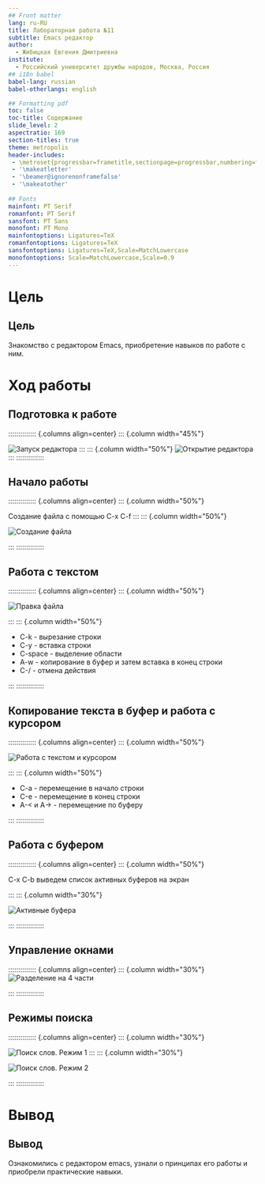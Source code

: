 ```yaml
---
## Front matter
lang: ru-RU
title: Лабораторная работа №11
subtitle: Emacs редактор
author:
  - Жибицкая Евгения Дмитриевна
institute:
  - Российский университет дружбы народов, Москва, Россия
## i18n babel
babel-lang: russian
babel-otherlangs: english

## Formatting pdf
toc: false
toc-title: Содержание
slide_level: 2
aspectratio: 169
section-titles: true
theme: metropolis
header-includes:
 - \metroset{progressbar=frametitle,sectionpage=progressbar,numbering=fraction}
 - '\makeatletter'
 - '\beamer@ignorenonframefalse'
 - '\makeatother'
 
## Fonts
mainfont: PT Serif
romanfont: PT Serif
sansfont: PT Sans
monofont: PT Mono
mainfontoptions: Ligatures=TeX
romanfontoptions: Ligatures=TeX
sansfontoptions: Ligatures=TeX,Scale=MatchLowercase
monofontoptions: Scale=MatchLowercase,Scale=0.9
---
```





# Цель

## Цель 

Знакомство с редактором Emacs, приобретение навыков по работе с ним.

# Ход работы

## Подготовка к работе

:::::::::::::: {.columns align=center}
::: {.column width="45%"}

![Запуск редактора](image/1.png)
:::
::: {.column width="50%"}
![Открытие редактора](image/2.png)
:::
::::::::::::::

## Начало работы
:::::::::::::: {.columns align=center}
::: {.column width="50%"}

Создание файла с помощью C-x C-f 
:::
::: {.column width="50%"}

![Создание файла](image/3.png)

:::
::::::::::::::

## Работа с текстом

:::::::::::::: {.columns align=center}
::: {.column width="50%"}

![Правка файла](image/5.png)

:::
::: {.column width="50%"}

- C-k - вырезание строки
- C-y - вставка строки
- C-space - выделение области
- A-w - копирование в буфер и затем вставка в конец строки 
- C-/ - отмена действия

:::
::::::::::::::

## Копирование текста в буфер и работа с курсором
:::::::::::::: {.columns align=center}
::: {.column width="50%"}

![Работа с текстом и курсором](image/6.png)

:::
::: {.column width="50%"}

- C-a - перемещение в начало строки
- С-e - перемещение в конец строки 
- A-< и A-> - перемещение по буферу

:::
::::::::::::::

## Работа с буфером

:::::::::::::: {.columns align=center}
::: {.column width="50%"}

C-x C-b выведем список активных буферов на экран

:::
::: {.column width="30%"}

![Активные буфера](image/7.png)

:::
::::::::::::::

## Управление окнами

:::::::::::::: {.columns align=center}
::: {.column width="30%"}
![Разделение на 4 части](image/8.png)

:::
::::::::::::::

## Режимы поиска

:::::::::::::: {.columns align=center}
::: {.column width="30%"}

![Поиск слов. Режим 1](image/9.png)
:::
::: {.column width="30%"}

![Поиск слов. Режим 2](image/10.png)

:::
::::::::::::::


# Вывод

## Вывод


Ознакомились с редактором emacs, узнали о принципах его работы и приобрели практические навыки.



